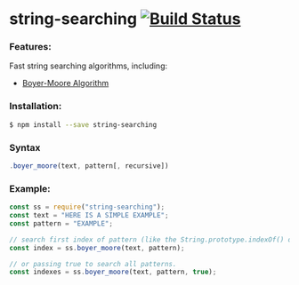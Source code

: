 # string-searching [![Build Status](https://travis-ci.org/nonoroazoro/string-searching.svg?branch=master)](https://travis-ci.org/nonoroazoro/string-searching)

### Features:
Fast string searching algorithms, including:

- [Boyer-Moore Algorithm](https://en.wikipedia.org/wiki/Boyer%E2%80%93Moore_string_search_algorithm)

### Installation:
```bash
$ npm install --save string-searching
```

### Syntax
```js
.boyer_moore(text, pattern[, recursive])
```

### Example:
```js
const ss = require("string-searching");
const text = "HERE IS A SIMPLE EXAMPLE";
const pattern = "EXAMPLE";

// search first index of pattern (like the String.prototype.indexOf() do).
const index = ss.boyer_moore(text, pattern);

// or passing true to search all patterns.
const indexes = ss.boyer_moore(text, pattern, true);
```